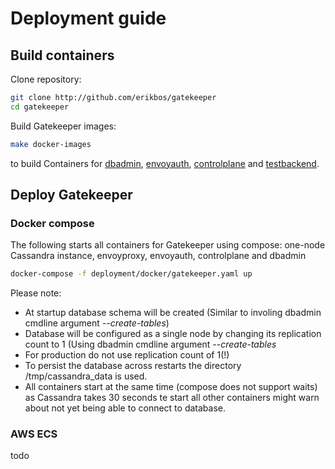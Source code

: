 # Deployment guide

## Build containers

Clone repository:

```sh
git clone http://github.com/erikbos/gatekeeper
cd gatekeeper
```

Build Gatekeeper images:

```sh
make docker-images
```

to build Containers for [dbadmin](docs/dbadmin.md), [envoyauth](docs/envoyauth.md), [controlplane](docs/controlplane.md) and [testbackend](docs/testbackend.md).

## Deploy Gatekeeper

### Docker compose

The following starts all containers for Gatekeeper using compose: one-node Cassandra instance, envoyproxy, envoyauth, controlplane and dbadmin

```sh
docker-compose -f deployment/docker/gatekeeper.yaml up
```

Please note:

* At startup database schema will be created (Similar to involing dbadmin cmdline argument *--create-tables*)
* Database will be configured as a single node by changing its replication count to 1 (Using dbadmin cmdline argument *--create-tables*
* For production do not use replication count of 1(!)
* To persist the database across restarts the directory /tmp/cassandra_data is used.
* All containers start at the same time (compose does not support waits) as Cassandra takes 30 seconds te start all other containers might warn about not yet being able to connect to database.

### AWS ECS

todo
